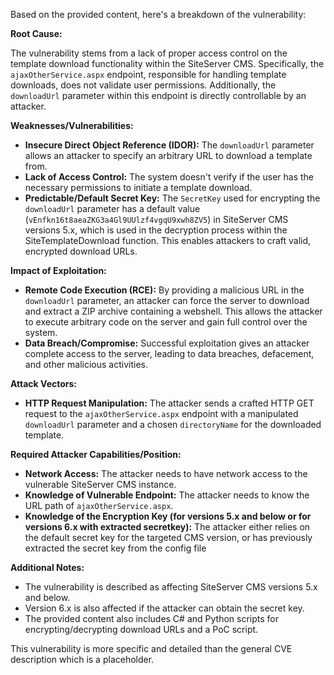 Based on the provided content, here's a breakdown of the vulnerability:

**Root Cause:**

The vulnerability stems from a lack of proper access control on the template download functionality within the SiteServer CMS. Specifically, the `ajaxOtherService.aspx` endpoint, responsible for handling template downloads, does not validate user permissions. Additionally, the `downloadUrl` parameter within this endpoint is directly controllable by an attacker.

**Weaknesses/Vulnerabilities:**

*   **Insecure Direct Object Reference (IDOR):** The `downloadUrl` parameter allows an attacker to specify an arbitrary URL to download a template from.
*   **Lack of Access Control:** The system doesn't verify if the user has the necessary permissions to initiate a template download.
*   **Predictable/Default Secret Key:** The `SecretKey` used for encrypting the `downloadUrl` parameter has a default value (`vEnfkn16t8aeaZKG3a4Gl9UUlzf4vgqU9xwh8ZV5`) in SiteServer CMS versions 5.x, which is used in the decryption process within the SiteTemplateDownload function. This enables attackers to craft valid, encrypted download URLs.

**Impact of Exploitation:**

*   **Remote Code Execution (RCE):** By providing a malicious URL in the `downloadUrl` parameter, an attacker can force the server to download and extract a ZIP archive containing a webshell. This allows the attacker to execute arbitrary code on the server and gain full control over the system.
*   **Data Breach/Compromise:** Successful exploitation gives an attacker complete access to the server, leading to data breaches, defacement, and other malicious activities.

**Attack Vectors:**

*   **HTTP Request Manipulation:** The attacker sends a crafted HTTP GET request to the `ajaxOtherService.aspx` endpoint with a manipulated `downloadUrl` parameter and a chosen `directoryName` for the downloaded template.

**Required Attacker Capabilities/Position:**

*   **Network Access:** The attacker needs to have network access to the vulnerable SiteServer CMS instance.
*   **Knowledge of Vulnerable Endpoint:** The attacker needs to know the URL path of `ajaxOtherService.aspx`.
*   **Knowledge of the Encryption Key (for versions 5.x and below or for versions 6.x with extracted secretkey):** The attacker either relies on the default secret key for the targeted CMS version, or has previously extracted the secret key from the config file

**Additional Notes:**

*   The vulnerability is described as affecting SiteServer CMS versions 5.x and below.
*   Version 6.x is also affected if the attacker can obtain the secret key.
*   The provided content also includes C# and Python scripts for encrypting/decrypting download URLs and a PoC script.

This vulnerability is more specific and detailed than the general CVE description which is a placeholder.